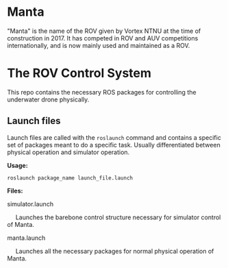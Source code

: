 # Manta
"Manta" is the name of the ROV given by Vortex NTNU at the time of construction in 2017.
It has competed in ROV and AUV competitions internationally, and is now mainly used and maintained as a ROV.

# The ROV Control System
This repo contains the necessary ROS packages for controlling the underwater drone physically.

## Launch files
Launch files are called with the `roslaunch` command and contains a specific set of packages meant to do a specific task. Usually differentiated between physical operation and simulator operation.


**Usage:**

`roslaunch package_name launch_file.launch`

**Files:**

simulator.launch

&nbsp;&nbsp;&nbsp;&nbsp; Launches the barebone control structure necessary for simulator control of Manta.
  
manta.launch

&nbsp;&nbsp;&nbsp;&nbsp; Launches all the necessary packages for normal physical operation of Manta.
